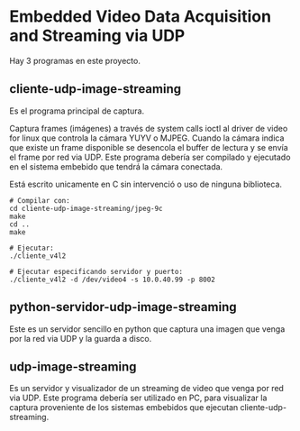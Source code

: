 Embedded Video Data Acquisition and Streaming via UDP
=====================================================

Hay 3 programas en este proyecto.

cliente-udp-image-streaming 
---------------------------
Es el programa principal de captura.

   Captura frames (imágenes) a través de system calls ioctl al driver 
   de video for linux que controla la cámara YUYV o MJPEG. Cuando la cámara 
   indica que existe un frame disponible se desencola el buffer de lectura
 y se envía el frame por red via UDP.
   Este programa debería ser compilado y ejecutado en el sistema embebido
   que tendrá la cámara conectada.

   Está escrito unicamente en C sin intervenció o uso de ninguna biblioteca.

```
# Compilar con:
cd cliente-udp-image-streaming/jpeg-9c
make
cd ..
make

# Ejecutar:
./cliente_v4l2

# Ejecutar especificando servidor y puerto:
./cliente_v4l2 -d /dev/video4 -s 10.0.40.99 -p 8002
```

   

python-servidor-udp-image-streaming 
-----------------------------------
Este es un servidor sencillo en python
    que captura una imagen que venga por la red via UDP y la guarda a disco.

udp-image-streaming
-------------------
Es un servidor y visualizador de un streaming de video
    que venga por red via UDP.
    Este programa debería ser utilizado en PC, para visualizar la captura
    proveniente de los sistemas embebidos que ejecutan cliente-udp-streaming.
